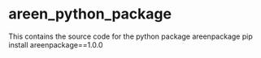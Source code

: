 # areen_python_package
This contains the source code for the python package areenpackage
pip install areenpackage==1.0.0
